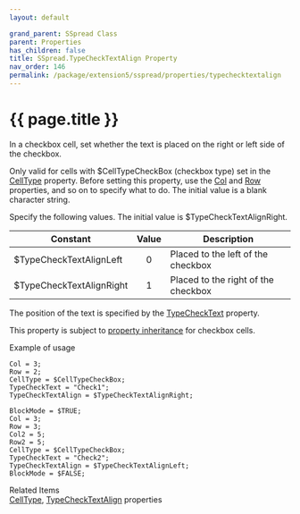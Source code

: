 ```yaml
---
layout: default

grand_parent: SSpread Class
parent: Properties
has_children: false
title: SSpread.TypeCheckTextAlign Property
nav_order: 146
permalink: /package/extension5/sspread/properties/typechecktextalign
---
```

# {{ page.title }}

In a checkbox cell, set whether the text is placed on the right or left side of the checkbox.

Only valid for cells with $CellTypeCheckBox (checkbox type) set in the <a href="/package/extension5/sspread/properties/celltype">CellType</a> property.
Before setting this property, use the <a href="/package/extension5/sspread/properties/col">Col</a> and <a href="/package/extension5/sspread/properties/row">Row</a> properties, and so on to specify what to do.
The initial value is a blank character string.

Specify the following values. The initial value is $TypeCheckTextAlignRight.

| Constant                 | Value | Description                         |
|--------------------------|:-----:|-------------------------------------|
| $TypeCheckTextAlignLeft  |   0   | Placed to the left of the checkbox  |
| $TypeCheckTextAlignRight |   1   | Placed to the right of the checkbox |

The position of the text is specified by the <a href="/package/extension5/sspread/properties/typechecktext">TypeCheckText</a> property.

This property is subject to <a href="/package/extension5/sspread/properties/celltype#property-inheritance-for-each-cell-data-type">property inheritance</a> for checkbox cells.

Example of usage<br>
```
Col = 3;
Row = 2;
CellType = $CellTypeCheckBox;
TypeCheckText = "Check1";
TypeCheckTextAlign = $TypeCheckTextAlignRight;
 
BlockMode = $TRUE;
Col = 3;
Row = 3;
Col2 = 5;
Row2 = 5;
CellType = $CellTypeCheckBox;
TypeCheckText = "Check2";
TypeCheckTextAlign = $TypeCheckTextAlignLeft;
BlockMode = $FALSE;
```

Related Items<br>
<a href="/package/extension5/sspread/properties/celltype">CellType</a>, <a href="/package/extension5/sspread/properties/typechecktextalign">TypeCheckTextAlign</a> properties<br>